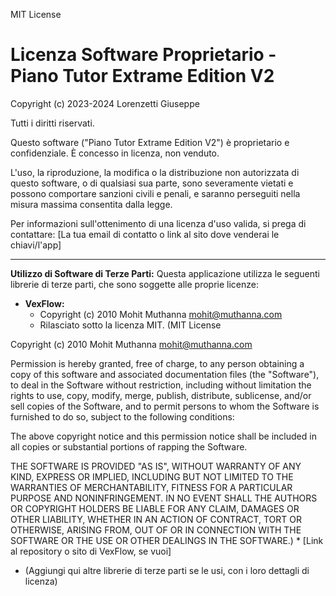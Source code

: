MIT License
# Licenza Software Proprietario - Piano Tutor Extrame Edition V2

Copyright (c) 2023-2024 Lorenzetti Giuseppe 

Tutti i diritti riservati.

Questo software ("Piano Tutor Extrame Edition V2") è proprietario e confidenziale.
È concesso in licenza, non venduto.

L'uso, la riproduzione, la modifica o la distribuzione non autorizzata di questo software,
o di qualsiasi sua parte, sono severamente vietati e possono comportare
sanzioni civili e penali, e saranno perseguiti nella misura massima
consentita dalla legge.

Per informazioni sull'ottenimento di una licenza d'uso valida, si prega di contattare:
[La tua email di contatto o link al sito dove venderai le chiavi/l'app]

---

**Utilizzo di Software di Terze Parti:**
Questa applicazione utilizza le seguenti librerie di terze parti, che sono soggette
alle proprie licenze:

*   **VexFlow:**
    *   Copyright (c) 2010 Mohit Muthanna <mohit@muthanna.com>
    *   Rilasciato sotto la licenza MIT. (MIT License

Copyright (c) 2010 Mohit Muthanna <mohit@muthanna.com>

Permission is hereby granted, free of charge, to any person obtaining a copy
of this software and associated documentation files (the "Software"), to deal
in the Software without restriction, including without limitation the rights
to use, copy, modify, merge, publish, distribute, sublicense, and/or sell
copies of the Software, and to permit persons to whom the Software is
furnished to do so, subject to the following conditions:

The above copyright notice and this permission notice shall be included in all
copies or substantial portions of rapping the Software.

THE SOFTWARE IS PROVIDED "AS IS", WITHOUT WARRANTY OF ANY KIND, EXPRESS OR
IMPLIED, INCLUDING BUT NOT LIMITED TO THE WARRANTIES OF MERCHANTABILITY,
FITNESS FOR A PARTICULAR PURPOSE AND NONINFRINGEMENT. IN NO EVENT SHALL THE
AUTHORS OR COPYRIGHT HOLDERS BE LIABLE FOR ANY CLAIM, DAMAGES OR OTHER
LIABILITY, WHETHER IN AN ACTION OF CONTRACT, TORT OR OTHERWISE, ARISING FROM,
OUT OF OR IN CONNECTION WITH THE SOFTWARE OR THE USE OR OTHER DEALINGS IN THE
SOFTWARE.)
    *   [Link al repository o sito di VexFlow, se vuoi]

*   (Aggiungi qui altre librerie di terze parti se le usi, con i loro dettagli di licenza)